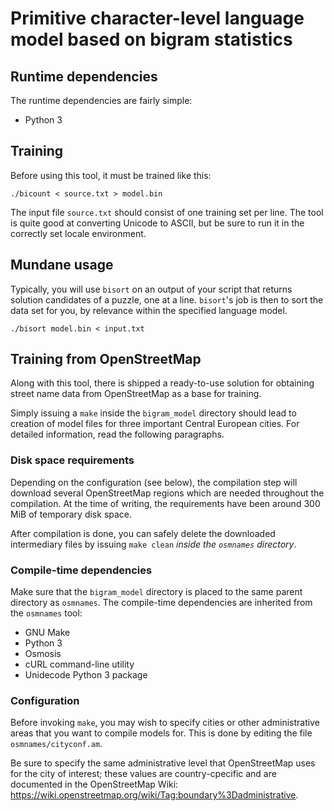 # Primitive character-level language model based on bigram statistics

## Runtime dependencies

The runtime dependencies are fairly simple:

 * Python 3

## Training

Before using this tool, it must be trained like this:

    ./bicount < source.txt > model.bin

The input file `source.txt` should consist of one training set per line.
The tool is quite good at converting Unicode to ASCII, but be sure to run
it in the correctly set locale environment.

## Mundane usage

Typically, you will use `bisort` on an output of your script that returns
solution candidates of a puzzle, one at a line. `bisort`'s job is then to sort
the data set for you, by relevance within the specified language model.

    ./bisort model.bin < input.txt

## Training from OpenStreetMap

Along with this tool, there is shipped a ready-to-use solution for obtaining
street name data from OpenStreetMap as a base for training.

Simply issuing a `make` inside the `bigram_model` directory should lead to
creation of model files for three important Central European cities.
For detailed information, read the following paragraphs.

### Disk space requirements

Depending on the configuration (see below), the compilation step will download
several OpenStreetMap regions which are needed throughout the compilation.
At the time of writing, the requirements have been around 300 MiB of temporary
disk space.

After compilation is done, you can safely delete the downloaded intermediary
files by issuing `make clean` *inside the `osmnames` directory*.

### Compile-time dependencies

Make sure that the `bigram_model` directory is placed to the same parent
directory as `osmnames`. The compile-time dependencies are inherited from
the `osmnames` tool:

 * GNU Make
 * Python 3
 * Osmosis
 * cURL command-line utility
 * Unidecode Python 3 package

### Configuration

Before invoking `make`, you may wish to specify cities or other administrative
areas that you want to compile models for. This is done by editing the file
`osmnames/cityconf.am`.

Be sure to specify the same administrative level that OpenStreetMap uses for
the city of interest; these values are country-cpecific and are documented
in the OpenStreetMap Wiki:
<https://wiki.openstreetmap.org/wiki/Tag:boundary%3Dadministrative>.
